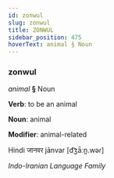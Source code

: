 ```yaml
---
id: zonwul
slug: zonwul
title: ZONWUL
sidebar_position: 475
hoverText: animal § Noun
---
```


### zonwul

*animal* **§** Noun

**Verb**: to be an animal

**Noun**: animal

**Modifier**: animal-related

Hindi जानवर jānvar [d͡ʒä̃ːn̪.wəɾ]

*Indo-Iranian Language Family*